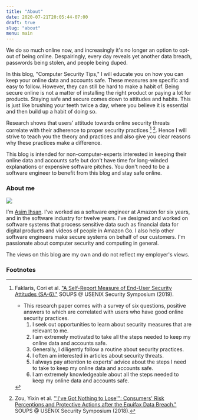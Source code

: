 ```yaml
---
title: "About"
date: 2020-07-21T20:05:44-07:00
draft: true
slug: "about"
menu: main
---
```


We do so much online now, and increasingly it's no longer an option to opt-out
of being online. Despairingly, every day reveals yet another data breach,
passwords being stolen, and people being duped.

In this blog, "Computer Security Tips," I will educate you on how you can keep
your online data and accounts safe. These measures are specific and easy to
follow. However, they can still be hard to make a habit of. Being secure online
is not a matter of installing the right product or paying a lot for products.
Staying safe and secure comes down to attitudes and habits. This is just like
brushing your teeth twice a day, where you believe it is essential and then
build up a habit of doing so.

Research shows that users' attitude towards online security threats correlate
with their adherence to proper security practices [^1] [^2]. Hence I will strive
to teach you the theory and practices and also give you clear reasons why these
practices make a difference.

This blog is intended for non-computer-experts interested in keeping
their online data and accounts safe but don't have time for long-winded
explanations or expensive software pitches. You don't need to be a software
engineer to benefit from this blog and stay safe online.

### About me

![](/images/profile_200.png)

I’m [Asim Ihsan](https://asim.ihsan.io). I've worked as a software engineer at
Amazon for six years, and in the software industry for twelve years. I’ve
designed and worked on software systems that process sensitive data such as
financial data for digital products and videos of people in Amazon Go. I also
help other software engineers make secure systems on behalf of our customers.
I'm passionate about computer security and computing in general.

The views on this blog are my own and do not reflect my employer's views.

### Footnotes

[^1]: Faklaris, Cori et al. ["A Self-Report Measure of End-User Security Attitudes (SA-6)."](https://www.usenix.org/system/files/soups2019-faklaris.pdf) SOUPS @ USENIX Security Symposium (2019).

    -   This research paper comes with a survey of six questions, positive answers to which are correlated with users who
    have good online security practices.
        1.   I seek out opportunities to learn about security measures that are relevant to me.
        2.   I am extremely motivated to take all the steps needed to keep my online data and accounts safe.
        3.   Generally, I diligently follow a routine about security practices.
        4.   I often am interested in articles about security threats.
        5.   I always pay attention to experts' advice about the steps I need to take to keep my online data and accounts safe.
        6.   I am extremely knowledgeable about all the steps needed to keep my online data and accounts safe.

[^2]: Zou, Yixin et al. ["'I've Got Nothing to Lose'": Consumers' Risk Perceptions and Protective Actions after the Equifax Data Breach."](https://www.usenix.org/system/files/conference/soups2018/soups2018-zou.pdf) SOUPS @ USENIX Security Symposium (2018).
